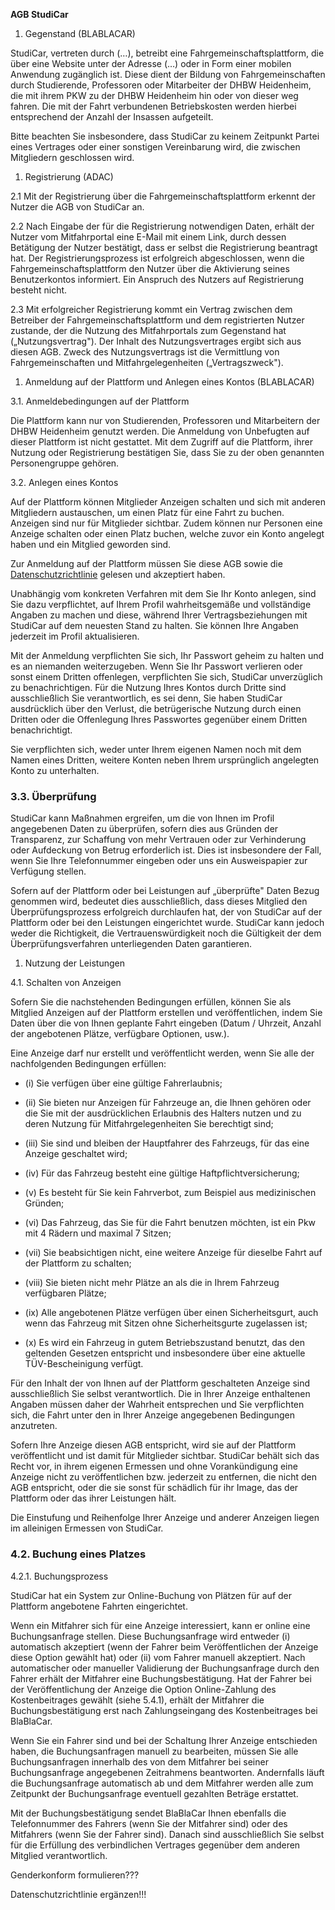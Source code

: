 **AGB StudiCar**

1. Gegenstand (BLABLACAR)

StudiCar, vertreten durch (…), betreibt eine Fahrgemeinschaftsplattform, die über eine Website unter der Adresse (…) oder in Form einer mobilen Anwendung zugänglich ist. Diese dient der Bildung von Fahrgemeinschaften durch Studierende, Professoren oder Mitarbeiter der DHBW Heidenheim, die mit ihrem PKW zu der DHBW Heidenheim hin oder von dieser weg fahren. Die mit der Fahrt verbundenen Betriebskosten werden hierbei entsprechend der Anzahl der Insassen aufgeteilt.

Bitte beachten Sie insbesondere, dass StudiCar zu keinem Zeitpunkt Partei eines Vertrages oder einer sonstigen Vereinbarung wird, die zwischen Mitgliedern geschlossen wird.

1. Registrierung (ADAC)

2.1 Mit der Registrierung über die Fahrgemeinschaftsplattform erkennt der Nutzer die AGB von StudiCar an.

2.2 Nach Eingabe der für die Registrierung notwendigen Daten, erhält der Nutzer vom Mitfahrportal eine E-Mail mit einem Link, durch dessen Betätigung der Nutzer bestätigt, dass er selbst die Registrierung beantragt hat. Der Registrierungsprozess ist erfolgreich abgeschlossen, wenn die Fahrgemeinschaftsplattform den Nutzer über die Aktivierung seines Benutzerkontos informiert. Ein Anspruch des Nutzers auf Registrierung besteht nicht.

2.3 Mit erfolgreicher Registrierung kommt ein Vertrag zwischen dem Betreiber der Fahrgemeinschaftsplattform und dem registrierten Nutzer zustande, der die Nutzung des Mitfahrportals zum Gegenstand hat („Nutzungsvertrag&quot;). Der Inhalt des Nutzungsvertrages ergibt sich aus diesen AGB. Zweck des Nutzungsvertrags ist die Vermittlung von Fahrgemeinschaften und Mitfahrgelegenheiten („Vertragszweck&quot;).

1. Anmeldung auf der Plattform und Anlegen eines Kontos (BLABLACAR)

3.1. Anmeldebedingungen auf der Plattform

Die Plattform kann nur von Studierenden, Professoren und Mitarbeitern der DHBW Heidenheim genutzt werden. Die Anmeldung von Unbefugten auf dieser Plattform ist nicht gestattet. Mit dem Zugriff auf die Plattform, ihrer Nutzung oder Registrierung bestätigen Sie, dass Sie zu der oben genannten Personengruppe gehören.

3.2. Anlegen eines Kontos

Auf der Plattform können Mitglieder Anzeigen schalten und sich mit anderen Mitgliedern austauschen, um einen Platz für eine Fahrt zu buchen. Anzeigen sind nur für Mitglieder sichtbar. Zudem können nur Personen eine Anzeige schalten oder einen Platz buchen, welche zuvor ein Konto angelegt haben und ein Mitglied geworden sind.

Zur Anmeldung auf der Plattform müssen Sie diese AGB sowie die [Datenschutzrichtlinie](https://www.blablacar.de/about-us/privacy-policy) gelesen und akzeptiert haben.

Unabhängig vom konkreten Verfahren mit dem Sie Ihr Konto anlegen, sind Sie dazu verpflichtet, auf Ihrem Profil wahrheitsgemäße und vollständige Angaben zu machen und diese, während Ihrer Vertragsbeziehungen mit StudiCar auf dem neuesten Stand zu halten. Sie können Ihre Angaben jederzeit im Profil aktualisieren.

Mit der Anmeldung verpflichten Sie sich, Ihr Passwort geheim zu halten und es an niemanden weiterzugeben. Wenn Sie Ihr Passwort verlieren oder sonst einem Dritten offenlegen, verpflichten Sie sich, StudiCar unverzüglich zu benachrichtigen. Für die Nutzung Ihres Kontos durch Dritte sind ausschließlich Sie verantwortlich, es sei denn, Sie haben StudiCar ausdrücklich über den Verlust, die betrügerische Nutzung durch einen Dritten oder die Offenlegung Ihres Passwortes gegenüber einem Dritten benachrichtigt.

Sie verpflichten sich, weder unter Ihrem eigenen Namen noch mit dem Namen eines Dritten, weitere Konten neben Ihrem ursprünglich angelegten Konto zu unterhalten.

### 3.3. Überprüfung

StudiCar kann Maßnahmen ergreifen, um die von Ihnen im Profil angegebenen Daten zu überprüfen, sofern dies aus Gründen der Transparenz, zur Schaffung von mehr Vertrauen oder zur Verhinderung oder Aufdeckung von Betrug erforderlich ist. Dies ist insbesondere der Fall, wenn Sie Ihre Telefonnummer eingeben oder uns ein Ausweispapier zur Verfügung stellen.

Sofern auf der Plattform oder bei Leistungen auf „überprüfte&quot; Daten Bezug genommen wird, bedeutet dies ausschließlich, dass dieses Mitglied den Überprüfungsprozess erfolgreich durchlaufen hat, der von StudiCar auf der Plattform oder bei den Leistungen eingerichtet wurde. StudiCar kann jedoch weder die Richtigkeit, die Vertrauenswürdigkeit noch die Gültigkeit der dem Überprüfungsverfahren unterliegenden Daten garantieren.

1. Nutzung der Leistungen

4.1. Schalten von Anzeigen

Sofern Sie die nachstehenden Bedingungen erfüllen, können Sie als Mitglied Anzeigen auf der Plattform erstellen und veröffentlichen, indem Sie Daten über die von Ihnen geplante Fahrt eingeben (Datum / Uhrzeit, Anzahl der angebotenen Plätze, verfügbare Optionen, usw.).

Eine Anzeige darf nur erstellt und veröffentlicht werden, wenn Sie alle der nachfolgenden Bedingungen erfüllen:

- (i) Sie verfügen über eine gültige Fahrerlaubnis;

- (ii) Sie bieten nur Anzeigen für Fahrzeuge an, die Ihnen gehören oder die Sie mit der ausdrücklichen Erlaubnis des Halters nutzen und zu deren Nutzung für Mitfahrgelegenheiten Sie berechtigt sind;

- (iii) Sie sind und bleiben der Hauptfahrer des Fahrzeugs, für das eine Anzeige geschaltet wird;

- (iv) Für das Fahrzeug besteht eine gültige Haftpflichtversicherung;

- (v) Es besteht für Sie kein Fahrverbot, zum Beispiel aus medizinischen Gründen;

- (vi) Das Fahrzeug, das Sie für die Fahrt benutzen möchten, ist ein Pkw mit 4 Rädern und maximal 7 Sitzen;

- (vii) Sie beabsichtigen nicht, eine weitere Anzeige für dieselbe Fahrt auf der Plattform zu schalten;

- (viii) Sie bieten nicht mehr Plätze an als die in Ihrem Fahrzeug verfügbaren Plätze;

- (ix) Alle angebotenen Plätze verfügen über einen Sicherheitsgurt, auch wenn das Fahrzeug mit Sitzen ohne Sicherheitsgurte zugelassen ist;

- (x) Es wird ein Fahrzeug in gutem Betriebszustand benutzt, das den geltenden Gesetzen entspricht und insbesondere über eine aktuelle TÜV-Bescheinigung verfügt.

Für den Inhalt der von Ihnen auf der Plattform geschalteten Anzeige sind ausschließlich Sie selbst verantwortlich. Die in Ihrer Anzeige enthaltenen Angaben müssen daher der Wahrheit entsprechen und Sie verpflichten sich, die Fahrt unter den in Ihrer Anzeige angegebenen Bedingungen anzutreten.

Sofern Ihre Anzeige diesen AGB entspricht, wird sie auf der Plattform veröffentlicht und ist damit für Mitglieder sichtbar. StudiCar behält sich das Recht vor, in ihrem eigenen Ermessen und ohne Vorankündigung eine Anzeige nicht zu veröffentlichen bzw. jederzeit zu entfernen, die nicht den AGB entspricht, oder die sie sonst für schädlich für ihr Image, das der Plattform oder das ihrer Leistungen hält.

Die Einstufung und Reihenfolge Ihrer Anzeige und anderer Anzeigen liegen im alleinigen Ermessen von StudiCar.

### 4.2. Buchung eines Platzes

4.2.1. Buchungsprozess

StudiCar hat ein System zur Online-Buchung von Plätzen für auf der Plattform angebotene Fahrten eingerichtet.

Wenn ein Mitfahrer sich für eine Anzeige interessiert, kann er online eine Buchungsanfrage stellen. Diese Buchungsanfrage wird entweder (i) automatisch akzeptiert (wenn der Fahrer beim Veröffentlichen der Anzeige diese Option gewählt hat) oder (ii) vom Fahrer manuell akzeptiert. Nach automatischer oder manueller Validierung der Buchungsanfrage durch den Fahrer erhält der Mitfahrer eine Buchungsbestätigung. Hat der Fahrer bei der Veröffentlichung der Anzeige die Option Online-Zahlung des Kostenbeitrages gewählt (siehe 5.4.1), erhält der Mitfahrer die Buchungsbestätigung erst nach Zahlungseingang des Kostenbeitrages bei BlaBlaCar.

Wenn Sie ein Fahrer sind und bei der Schaltung Ihrer Anzeige entschieden haben, die Buchungsanfragen manuell zu bearbeiten, müssen Sie alle Buchungsanfragen innerhalb des von dem Mitfahrer bei seiner Buchungsanfrage angegebenen Zeitrahmens beantworten. Andernfalls läuft die Buchungsanfrage automatisch ab und dem Mitfahrer werden alle zum Zeitpunkt der Buchungsanfrage eventuell gezahlten Beträge erstattet.

Mit der Buchungsbestätigung sendet BlaBlaCar Ihnen ebenfalls die Telefonnummer des Fahrers (wenn Sie der Mitfahrer sind) oder des Mitfahrers (wenn Sie der Fahrer sind). Danach sind ausschließlich Sie selbst für die Erfüllung des verbindlichen Vertrages gegenüber dem anderen Mitglied verantwortlich.

Genderkonform formulieren???

Datenschutzrichtlinie ergänzen!!!
